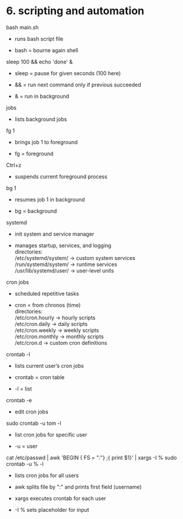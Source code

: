 # **6. scripting and automation**

bash main.sh

- runs bash script file
    
- bash = bourne again shell
    

sleep 100 && echo 'done' &

- sleep = pause for given seconds (100 here)
    
- && = run next command only if previous succeeded
    
- & = run in background
    

jobs

- lists background jobs
    

fg 1

- brings job 1 to foreground
    
- fg = foreground
    

Ctrl+z

- suspends current foreground process
    

bg 1

- resumes job 1 in background
    
- bg = background
    

systemd

- init system and service manager
    
- manages startup, services, and logging  
    directories:  
    /etc/systemd/system/ -> custom system services  
    /run/systemd/system/ -> runtime services  
    /usr/lib/systemd/user/ -> user-level units
    

cron jobs

- scheduled repetitive tasks
    
- cron = from chronos (time)  
    directories:  
    /etc/cron.hourly -> hourly scripts  
    /etc/cron.daily -> daily scripts  
    /etc/cron.weekly -> weekly scripts  
    /etc/cron.monthly -> monthly scripts  
    /etc/cron.d -> custom cron definitions
    

crontab -l

- lists current user’s cron jobs
    
- crontab = cron table
    
- -l = list
    

crontab -e

- edit cron jobs
    

sudo crontab -u tom -l

- list cron jobs for specific user
    
- -u = user
    

cat /etc/passwd | awk 'BEGIN { FS = ":"} ;{ print $1}' | xargs -I % sudo crontab -u % -l

- lists cron jobs for all users
    
- awk splits file by ":" and prints first field (username)
    
- xargs executes crontab for each user
    
- -I % sets placeholder for input
    